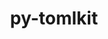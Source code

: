 ---
title: "py-tomlkit"
layout: cache
categories: [package, v0.18.0]
meta: {"versions": ["0.7.2"], "compilers": ["gcc@=7.5.0"], "oss": ["ubuntu18.04"], "platforms": ["linux"], "targets": ["x86_64"], "stacks": ["data-vis-sdk", "e4s", "root"], "num_specs": 2, "num_specs_by_stack": {"data-vis-sdk": 1, "root": 2, "e4s": 1}}
spec_details: [{"hash": "d6jiyhswbqcffim3cxfnkbfgjtvs64em", "compiler": "gcc@=7.5.0", "versions": ["0.7.2"], "os": "ubuntu18.04", "platform": "linux", "target": "x86_64", "variants": [], "stacks": ["data-vis-sdk", "root"], "size": "-", "tarball": "https://binaries.spack.io/releases/v0.18.0/build_cache/linux-ubuntu18.04-x86_64/gcc-7.5.0/py-tomlkit-0.7.2/linux-ubuntu18.04-x86_64-gcc-7.5.0-py-tomlkit-0.7.2-d6jiyhswbqcffim3cxfnkbfgjtvs64em.spack"}, {"hash": "tdtuuizn5kvi2qyvijisckkt76njs623", "compiler": "gcc@=7.5.0", "versions": ["0.7.2"], "os": "ubuntu18.04", "platform": "linux", "target": "x86_64", "variants": [], "stacks": ["e4s", "root"], "size": "-", "tarball": "https://binaries.spack.io/releases/v0.18.0/build_cache/linux-ubuntu18.04-x86_64/gcc-7.5.0/py-tomlkit-0.7.2/linux-ubuntu18.04-x86_64-gcc-7.5.0-py-tomlkit-0.7.2-tdtuuizn5kvi2qyvijisckkt76njs623.spack"}]
---